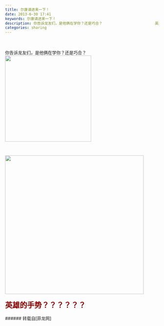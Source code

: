 ```yaml
---
title: 尔康请进来一下！
date: 2013-6-30 17:41
keywords: 尔康请进来一下！
description: 你告诉龙友们，是他俩在学你？还是巧合？                        英雄的手势？？？？？？
categories: sharing
---
```

<td class="t_f" id="postmessage_12819">

<br/>
<br/>
你告诉龙友们，是他俩在学你？还是巧合？<br/>

<img aid="4902" class="zoom" data-cf-modified-13db57d14b9e1789a8225101-="" file="data/attachment/forum/201306/30/174414brjp1gnvdlcrdwz6.png" id="aimg_4902" inpost="1" onclick="" onmouseover="" src="http://www.flw.ph/data/attachment/forum/201306/30/174414brjp1gnvdlcrdwz6.png" width="282" zoomfile="data/attachment/forum/201306/30/174414brjp1gnvdlcrdwz6.png"/>


                        

<img aid="4920" class="zoom" data-cf-modified-13db57d14b9e1789a8225101-="" file="data/attachment/forum/201306/30/184759yebibii00e2idmnn.jpg" id="aimg_4920" inpost="1" onclick="" onmouseover="" src="http://www.flw.ph/data/attachment/forum/201306/30/184759yebibii00e2idmnn.jpg" width="454" zoomfile="data/attachment/forum/201306/30/184759yebibii00e2idmnn.jpg"/>


<br/>
<br/>
<font face="宋体"><font size="5"><font color="#8b0000"><strong>英雄的手势？？？？？？</strong></font></font></font><br/>
<br/>
</td>
###### 转载自[菲龙网]